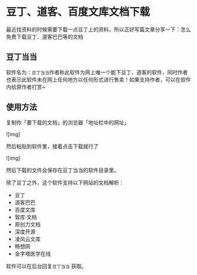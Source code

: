 # 豆丁、道客、百度文库文档下载  

最近找资料的时候需要下载一点豆丁上的资料，所以正好写篇文章分享一下：怎么免费下载豆丁、道客巴巴等的文档

## 豆丁当当  

软件名为：`豆丁当当`作者称此软件为网上唯一个能下豆丁、道客的软件，同时作者也表示此软件未在网上任何地方以任何形式进行售卖！如果支持作者，可以在软件内给原作者打赏~  

## 使用方法  

复制你「要下载的文档」的浏览器「地址栏中的网址」  

![img]  

然后粘贴到软件里，接着点击下载就行了  

![img]  

然后下载的文件会保存在豆丁当当的软件目录里。


除了豆丁之外，这个软件支持以下网站的文档解析：

* 豆丁
* 道客巴巴
* 百度文库
* 智库·文档
* 原创力文档
* 深度开源
* 凌风云文库
* 畅想网
* 金字塔医学在线

软件可以在后台回复`豆丁当当` 获取。

